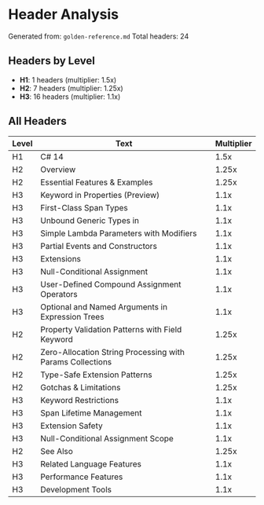 # Header Analysis

Generated from: `golden-reference.md`
Total headers: 24

## Headers by Level

- **H1**: 1 headers (multiplier: 1.5x)
- **H2**: 7 headers (multiplier: 1.25x)
- **H3**: 16 headers (multiplier: 1.1x)

## All Headers

| Level | Text | Multiplier |
|-------|------|------------|
| H1 | C# 14 | 1.5x |
| H2 | Overview | 1.25x |
| H2 | Essential Features & Examples | 1.25x |
| H3 | Keyword in Properties (Preview) | 1.1x |
| H3 | First-Class Span Types | 1.1x |
| H3 | Unbound Generic Types in | 1.1x |
| H3 | Simple Lambda Parameters with Modifiers | 1.1x |
| H3 | Partial Events and Constructors | 1.1x |
| H3 | Extensions | 1.1x |
| H3 | Null-Conditional Assignment | 1.1x |
| H3 | User-Defined Compound Assignment Operators | 1.1x |
| H3 | Optional and Named Arguments in Expression Trees | 1.1x |
| H2 | Property Validation Patterns with Field Keyword | 1.25x |
| H2 | Zero-Allocation String Processing with Params Collections | 1.25x |
| H2 | Type-Safe Extension Patterns | 1.25x |
| H2 | Gotchas & Limitations | 1.25x |
| H3 | Keyword Restrictions | 1.1x |
| H3 | Span Lifetime Management | 1.1x |
| H3 | Extension Safety | 1.1x |
| H3 | Null-Conditional Assignment Scope | 1.1x |
| H2 | See Also | 1.25x |
| H3 | Related Language Features | 1.1x |
| H3 | Performance Features | 1.1x |
| H3 | Development Tools | 1.1x |
